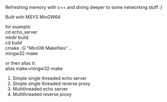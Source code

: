 
Refreshing memory with c++ and diving deeper to some networking stuff :)

Built with MSYS MinGW64

for example:\
cd echo_server\
mkdir build\
cd build\
cmake -G "MinGW Makefiles" ..\
mingw32-make

or then alias it:\
alias make=mingw32-make


1) Simple single threaded echo server
2) Simple single threaded reverse proxy
3) Multithreaded echo server
4) Multithreaded reverse proxy
